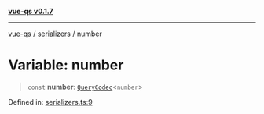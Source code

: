 [**vue-qs v0.1.7**](../../../../README.md)

***

[vue-qs](../../../../README.md) / [serializers](../README.md) / number

# Variable: number

> `const` **number**: [`QueryCodec`](../../../../type-aliases/QueryCodec.md)\<`number`\>

Defined in: [serializers.ts:9](https://github.com/iamsomraj/vue-qs/blob/8dd8b9116f5f79adc1bc1b23a2ea361a3c83a0ab/src/serializers.ts#L9)
